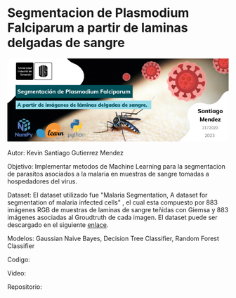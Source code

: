 # Segmentacion de Plasmodium Falciparum a partir de laminas delgadas de sangre
![BannerProyectoIA](https://github.com/SantiagoMendez1/Proyecto-IA-1/blob/main/BannerProyectoIA.png "Sementacion Plasmodium Falciparum")

Autor: Kevin Santiago Gutierrez Mendez

Objetivo: Implementar metodos de Machine Learning para la segmentacion de parasitos asociados a la malaria en muestras de sangre tomadas a hospedadores del virus.

Dataset: El dataset utilizado fue "Malaria Segmentation, A dataset for segmentation of malaria infected cells" , el cual esta compuesto por 883 imágenes RGB de muestras de laminas de sangre teñidas con Giemsa y 883 imágenes asociadas al Groudtruth de cada imagen. El dataset puede ser descargado en el siguiente [enlace](https://www.kaggle.com/datasets/niccha/malaria-segmentation).

Modelos: Gaussian Naive Bayes, Decision Tree Classifier, Random Forest Classifier

Codigo:

Video: 

Repositorio:
